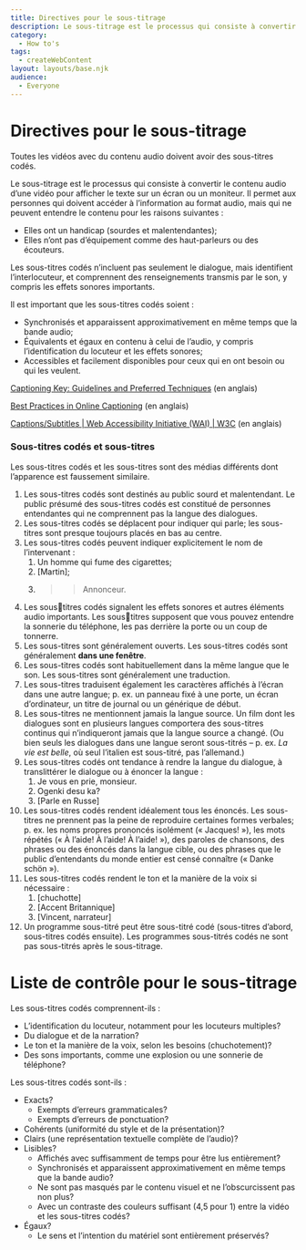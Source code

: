 ```yaml
---
title: Directives pour le sous-titrage
description: Le sous-titrage est le processus qui consiste à convertir le contenu audio d’une vidéo pour afficher le texte sur un écran ou un moniteur. 
category:
  - How to's
tags: 
  - createWebContent
layout: layouts/base.njk
audience:
  - Everyone
---
```


# Directives pour le sous-titrage
Toutes les vidéos avec du contenu audio doivent avoir des sous-titres codés.

Le sous-titrage est le processus qui consiste à convertir le contenu audio d’une vidéo pour afficher le texte sur un écran ou un moniteur. Il permet aux personnes qui doivent accéder à l’information au format audio, mais qui ne peuvent entendre le contenu pour les raisons suivantes :

- Elles ont un handicap (sourdes et malentendantes);
- Elles n’ont pas d’équipement comme des haut-parleurs ou des écouteurs.

Les sous-titres codés n’incluent pas seulement le dialogue, mais identifient l’interlocuteur, et comprennent des renseignements transmis par le son, y compris les effets sonores importants.

Il est important que les sous-titres codés soient :

- Synchronisés et apparaissent approximativement en même temps que la bande audio;
- Équivalents et égaux en contenu à celui de l’audio, y compris l’identification du locuteur et les effets sonores;
- Accessibles et facilement disponibles pour ceux qui en ont besoin ou qui les veulent.

[Captioning Key:](http://www.captioningkey.org/)[ Guidelines and Preferred Techniques](http://www.captioningkey.org/) (en anglais)

[Best Practices in Online Captioning](http://joeclark.org/access/captioning/bpoc/) (en anglais)

[Captions/Subtitles | Web Accessibility Initiative (WAI) | W3C](https://www.w3.org/WAI/media/av/captions/) (en anglais)

### **Sous-titres codés et sous-titres**
Les sous-titres codés et les sous-titres sont des médias différents dont l’apparence est faussement similaire.

1. Les sous-titres codés sont destinés au public sourd et malentendant. Le public présumé des sous-titres codés est constitué de personnes entendantes qui ne comprennent pas la langue des dialogues.
1. Les sous-titres codés se déplacent pour indiquer qui parle; les sous-titres sont presque toujours placés en bas au centre.
1. Les sous-titres codés peuvent indiquer explicitement le nom de l’intervenant :
   1. Un homme qui fume des cigarettes;
   1. [Martin];
   1. >> Annonceur.
1. Les soustitres codés signalent les effets sonores et autres éléments audio importants. Les soustitres supposent que vous pouvez entendre la sonnerie du téléphone, les pas derrière la porte ou un coup de tonnerre.
1. Les sous-titres sont généralement ouverts. Les sous-titres codés sont généralement **dans une fenêtre**.
1. Les sous-titres codés sont habituellement dans la même langue que le son. Les sous-titres sont généralement une traduction.
1. Les sous-titres traduisent également les caractères affichés à l’écran dans une autre langue; p. ex. un panneau fixé à une porte, un écran d’ordinateur, un titre de journal ou un générique de début.
1. Les sous-titres ne mentionnent jamais la langue source. Un film dont les dialogues sont en plusieurs langues comportera des sous-titres continus qui n’indiqueront jamais que la langue source a changé. (Ou bien seuls les dialogues dans une langue seront sous-titrés – p. ex. *La vie est belle*, où seul l’italien est sous-titré, pas l’allemand.)
1. Les sous-titres codés ont tendance à rendre la langue du dialogue, à translittérer le dialogue ou à énoncer la langue :
   1. Je vous en prie, monsieur.
   1. Ogenki desu ka?
   1. [Parle en Russe]
1. Les sous-titres codés rendent idéalement tous les énoncés. Les sous-titres ne prennent pas la peine de reproduire certaines formes verbales; p. ex. les noms propres prononcés isolément (« Jacques! »), les mots répétés (« À l’aide! À l’aide! À l’aide! »), des paroles de chansons, des phrases ou des énoncés dans la langue cible, ou des phrases que le public d’entendants du monde entier est censé connaître (« Danke schön »).
1. Les sous-titres codés rendent le ton et la manière de la voix si nécessaire :
   1. [chuchotte]
   1. [Accent Britannique]
   1. [Vincent, narrateur]
1. Un programme sous-titré peut être sous-titré codé (sous-titres d’abord, sous-titres codés ensuite). Les programmes sous-titrés codés ne sont pas sous-titrés après le sous-titrage.

# Liste de contrôle pour le sous-titrage
Les sous-titres codés comprennent-ils :

- L’identification du locuteur, notamment pour les locuteurs multiples?
- Du dialogue et de la narration?
- Le ton et la manière de la voix, selon les besoins (chuchotement)?
- Des sons importants, comme une explosion ou une sonnerie de téléphone?

Les sous-titres codés sont-ils :

- Exacts?
  - Exempts d’erreurs grammaticales?
  - Exempts d’erreurs de ponctuation?
- Cohérents (uniformité du style et de la présentation)?
- Clairs (une représentation textuelle complète de l’audio)?
- Lisibles?
  - Affichés avec suffisamment de temps pour être lus entièrement?
  - Synchronisés et apparaissent approximativement en même temps que la bande audio?
  - Ne sont pas masqués par le contenu visuel et ne l’obscurcissent pas non plus?
  - Avec un contraste des couleurs suffisant (4,5 pour 1) entre la vidéo et les sous-titres codés?
- Égaux?
  - Le sens et l’intention du matériel sont entièrement préservés?

